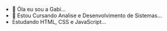 - 👋 Óla  eu sou a  Gabi...
- 👀 Estou Cursando Analise e Desenvolvimento de Sistemas...
- Estudando HTML, CSS e JavaScript...
